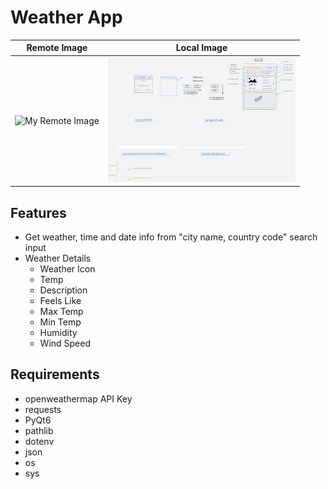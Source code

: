 # Weather App
| Remote Image | Local Image |
|:------------:|:-----------:|
| ![My Remote Image](https://i.imgur.com/sxvwMsf.png) | <img src="ui.excalidraw.svg" alt="My Icon" width="300" height="200"> |

## Features
- Get weather, time and date info from "city name, country code" search input
- Weather Details
    - Weather Icon
    - Temp
    - Description
    - Feels Like
    - Max Temp
    - Min Temp
    - Humidity
    - Wind Speed

## Requirements
- openweathermap API Key
- requests
- PyQt6
- pathlib
- dotenv
- json
- os
- sys

